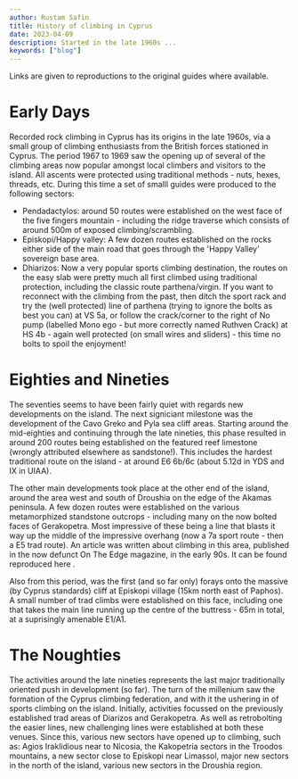 ```yaml
---
author: Rustam Safin
title: History of climbing in Cyprus
date: 2023-04-09
description: Started in the late 1960s ...
keywords: ["blog"]
---
```


Links are given to reproductions to the original guides where available.

# Early Days

Recorded rock climbing in Cyprus has its origins in the late 1960s, via a small group of climbing enthusiasts from the British forces stationed in Cyprus. The period 1967 to 1969 saw the opening up of several of the climbing areas now popular amongst local climbers and visitors to the island. All ascents were protected using traditional methods - nuts, hexes, threads, etc. During this time a set of smalll guides were produced to the following sectors:

* Pendadactylos: around 50 routes were established on the west face of the five fingers mountain - including the ridge traverse which consists of around 500m of exposed climbing/scrambling.
* Episkopi/Happy valley: A few dozen routes established on the rocks either side of the main road that goes through the 'Happy Valley' sovereign base area.
* Dhiarizos: Now a very popular sports climbing destination, the routes on the easy slab were pretty much all first climbed using traditional protection, including the classic route parthena/virgin. If you want to reconnect with the climbing from the past, then ditch the sport rack and try the (well protected) line of parthena (trying to ignore the bolts as best you can) at VS 5a, or follow the crack/corner to the right of No pump (labelled Mono ego - but more correctly named Ruthven Crack) at HS 4b - again well protected (on small wires and sliders) - this time no bolts to spoil the enjoyment! 

# Eighties and Nineties

The seventies seems to have been fairly quiet with regards new developments on the island. The next signiciant milestone was the development of the Cavo Greko and Pyla sea cliff areas. Starting around the mid-eighties and continuing through the late nineties, this phase resulted in around 200 routes being established on the featured reef limestone (wrongly attributed elsewhere as sandstone!). This includes the hardest traditional route on the island - at around E6 6b/6c (about 5.12d in YDS and IX in UIAA).

The other main developments took place at the other end of the island, around the area west and south of Droushia on the edge of the Akamas peninsula. A few dozen routes were established on the various metamorphized standstone outcrops - including many on the now bolted faces of Gerakopetra. Most impressive of these being a line that blasts it way up the middle of the impressive overhang (now a 7a sport route - then a E5 trad route). An article was written about climbing in this area, published in the now defunct On The Edge magazine, in the early 90s. It can be found reproduced here .

Also from this period, was the first (and so far only) forays onto the massive (by Cyprus standards) cliff at Episkopi village (15km north east of Paphos). A small number of trad climbs were established on this face, including one that takes the main line running up the centre of the buttress - 65m in total, at a suprisingly amenable E1/A1.

# The Noughties

The activities around the late nineties represents the last major traditionally oriented push in development (so far). The turn of the millenium saw the formation of the Cyprus climbing federation, and with it the ushering in of sports climbing on the island. Initially, activities focussed on the previously established trad areas of Diarizos and Gerakopetra. As well as retrobolting the easier lines, new challenging lines were established at both these venues. Since this, various new sectors have opened up to climbing, such as: Agios Iraklidious near to Nicosia, the Kakopetria sectors in the Troodos mountains, a new sector close to Episkopi near Limassol, major new sectors in the north of the island, various new sectors in the Droushia region. 